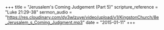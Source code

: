 +++
title = "Jerusalem's Coming Judgement (Part 5)"
scripture_reference = "Luke 21:29-38"
sermon_audio = "https://res.cloudinary.com/dy3wlzuye/video/upload/v1/KingstonChurch/8e_Jerusalem_s_Coming_Judgment.mp3"
date = "2015-01-11"
+++
